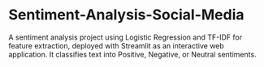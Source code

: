 # Sentiment-Analysis-Social-Media
A sentiment analysis project using Logistic Regression and TF-IDF for feature extraction, deployed with Streamlit as an interactive web application.   It classifies text into Positive, Negative, or Neutral sentiments.  
